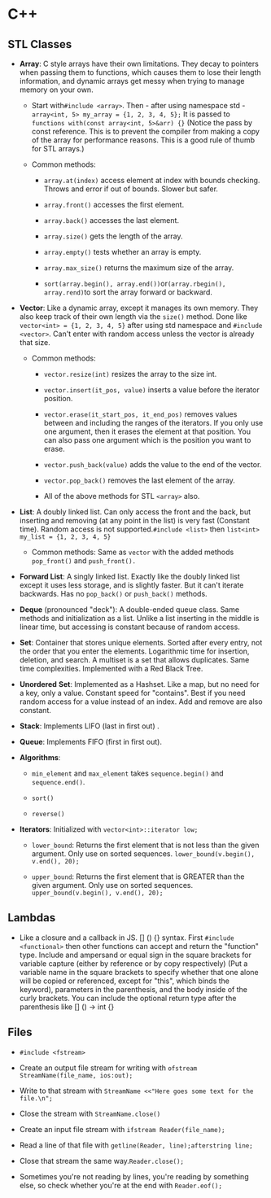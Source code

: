 # C++

## STL Classes

* **Array**: C style arrays have their own limitations. They decay to pointers when passing them to functions, which causes them to lose their length information, and dynamic arrays get messy when trying to manage memory on your own.

  * Start with`#include <array>`. Then - after using namespace std - `array<int, 5> my_array = {1, 2, 3, 4, 5};` It is passed to `functions with(const array<int, 5>&arr) {}` \(Notice the pass by const reference. This is to prevent the compiler from making a copy of the array for performance reasons. This is a good rule of thumb for STL arrays.\)

  * Common methods:

    * `array.at(index)` access element at index with bounds checking. Throws and error if out of bounds. Slower but safer.

    * `array.front()` accesses the first element.

    * `array.back()` accesses the last element.

    * `array.size()` gets the length of the array.

    * `array.empty()` tests whether an array is empty.

    * `array.max_size()` returns the maximum size of the array.

    * `sort(array.begin(), array.end())`or`(array.rbegin(), array.rend)`to sort the array forward or backward.

* **Vector**: Like a dynamic array, except it manages its own memory. They also keep track of their own length via the `size()` method. Done like `vector<int> = {1, 2, 3, 4, 5}` after using std namespace and `#include <vector>`. Can't enter with random access unless the vector is already that size.

  * Common methods:

    * `vector.resize(int)` resizes the array to the size int.

    * `vector.insert(it_pos, value)` inserts a value before the iterator position.

    * `vector.erase(it_start_pos, it_end_pos)` removes values between and including the ranges of the iterators. If you only use one argument, then it erases the element at that position. You can also pass one argument which is the position you want to erase.

    * `vector.push_back(value)` adds the value to the end of the vector.

    * `vector.pop_back()` removes the last element of the array.

    * All of the above methods for STL `<array>` also.

* **List**: A doubly linked list. Can only access the front and the back, but inserting and removing \(at any point in the list\) is very fast \(Constant time\). Random access is not supported.`#include <list>` then `list<int> my_list = {1, 2, 3, 4, 5}`

  * Common methods: Same as `vector` with the added methods `pop_front()` and `push_front().`

* **Forward List**: A singly linked list. Exactly like the doubly linked list except it uses less storage, and is slightly faster. But it can't iterate backwards. Has no `pop_back()` or `push_back()` methods.

* **Deque** \(pronounced "deck"\): A double-ended queue class. Same methods and initialization as a list. Unlike a list inserting in the middle is linear time, but accessing is constant because of random access.

* **Set**: Container that stores unique elements. Sorted after every entry, not the order that you enter the elements. Logarithmic time for insertion, deletion, and search. A multiset is a set that allows duplicates. Same time complexities. Implemented with a Red Black Tree.

* **Unordered** **Set**: Implemented as a Hashset. Like a map, but no need for a key, only a value. Constant speed for "contains". Best if you need random access for a value instead of an index. Add and remove are also constant.

* **Stack**: Implements LIFO \(last in first out\) .

* **Queue**: Implements FIFO \(first in first out\).

* **Algorithms**:

  * `min_element` and `max_element` takes `sequence.begin()` and `sequence.end()`.

  * `sort()`

  * `reverse()`

* **Iterators**: Initialized with `vector<int>::iterator low;`

  * `lower_bound`: Returns the first element that is not less than the given argument. Only use on sorted sequences. `lower_bound(v.begin(), v.end(), 20);`

  * `upper_bound`: Returns the first element that is GREATER than the given argument. Only use on sorted sequences. `upper_bound(v.begin(), v.end(), 20);`

## Lambdas

* Like a closure and a callback in JS. \[\] \(\) {} syntax. First `#include <functional>` then other functions can accept and return the "function" type. Include and ampersand or equal sign in the square brackets for variable capture \(either by reference or by copy respectively\) \(Put a variable name in the square brackets to specify whether that one alone will be copied or referenced, except for "this", which binds the keyword\), parameters in the parenthesis, and the body inside of the curly brackets. You can include the optional return type after the parenthesis like \[\] \(\) -&gt; int {}

## Files

* `#include <fstream>`

* Create an output file stream for writing with `ofstream StreamName(file_name, ios:out);`

* Write to that stream with `StreamName <<"Here goes some text for the file.\n";`

* Close the stream with `StreamName.close()`

* Create an input file stream with `ifstream Reader(file_name);`

* Read a line of that file with `getline(Reader, line);afterstring line;`

* Close that stream the same way.`Reader.close();`

* Sometimes you're not reading by lines, you're reading by something else, so check whether you're at the end with `Reader.eof();`




